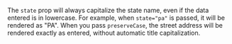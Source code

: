 The `state` prop will always capitalize the state name, even if the data entered is in lowercase. For example, when `state="pa"` is passed, it will be rendered as "PA". When you pass `preserveCase`, the street address will be rendered exactly as entered, without automatic title capitalization.
